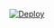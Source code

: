 [![Deploy](https://www.herokucdn.com/deploy/button.png)](https://dashboard.heroku.com/new?template=https://github.com/RhineLT/manga-image-translator-heroku)
